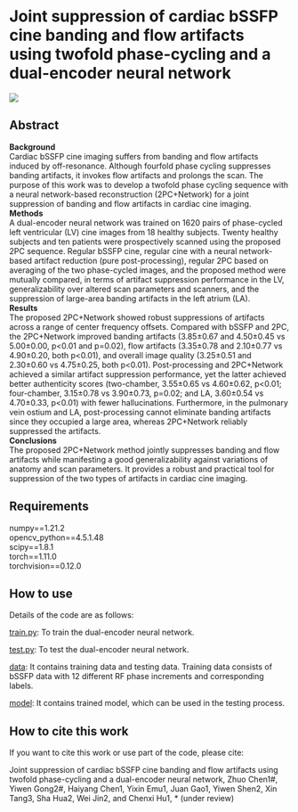 # Joint suppression of cardiac bSSFP cine banding and flow artifacts using twofold phase-cycling and a dual-encoder neural network

![](/main/image.png)

## Abstract
**Background** <br />
Cardiac bSSFP cine imaging suffers from banding and flow artifacts induced by off-resonance. Although fourfold phase cycling suppresses banding artifacts, it invokes flow artifacts and prolongs the scan. The purpose of this work was to develop a twofold phase cycling sequence with a neural network-based reconstruction (2PC+Network) for a joint suppression of banding and flow artifacts in cardiac cine imaging. <br />
**Methods** <br />
A dual-encoder neural network was trained on 1620 pairs of phase-cycled left ventricular (LV) cine images from 18 healthy subjects. Twenty healthy subjects and ten patients were prospectively scanned using the proposed 2PC sequence. Regular bSSFP cine, regular cine with a neural network-based artifact reduction (pure post-processing), regular 2PC based on averaging of the two phase-cycled images, and the proposed method were mutually compared, in terms of artifact suppression performance in the LV, generalizability over altered scan parameters and scanners, and the suppression of large-area banding artifacts in the left atrium (LA).   <br />
**Results** <br />
The proposed 2PC+Network showed robust suppressions of artifacts across a range of center frequency offsets. Compared with bSSFP and 2PC, the 2PC+Network improved banding artifacts (3.85±0.67 and 4.50±0.45 vs 5.00±0.00, p<0.01 and p=0.02), flow artifacts (3.35±0.78 and 2.10±0.77 vs 4.90±0.20, both p<0.01), and overall image quality (3.25±0.51 and 2.30±0.60 vs 4.75±0.25, both p<0.01). Post-processing and 2PC+Network achieved a similar artifact suppression performance, yet the latter achieved better authenticity scores (two-chamber, 3.55±0.65 vs 4.60±0.62, p<0.01; four-chamber, 3.15±0.78 vs 3.90±0.73, p=0.02; and LA, 3.60±0.54 vs 4.70±0.33, p<0.01) with fewer hallucinations. Furthermore, in the pulmonary vein ostium and LA, post-processing cannot eliminate banding artifacts since they occupied a large area, whereas 2PC+Network reliably suppressed the artifacts. <br />
**Conclusions** <br />
The proposed 2PC+Network method jointly suppresses banding and flow artifacts while manifesting a good generalizability against variations of anatomy and scan parameters. It provides a robust and practical tool for suppression of the two types of artifacts in cardiac cine imaging. <br />

## Requirements
numpy==1.21.2 <br />
opencv_python==4.5.1.48 <br />
scipy==1.8.1 <br />
torch==1.11.0 <br />
torchvision==0.12.0 <br />
## How to use
Details of the code are as follows:

[train.py](https://github.com/SJTU-CMRLab/2PC_Network/blob/main/train.py): To train the dual-encoder neural network.

[test.py](https://github.com/SJTU-CMRLab/2PC_Network/blob/main/test.py): To test the dual-encoder neural network.

[data](https://github.com/SJTU-CMRLab/2PC_Network/blob/main/data): It contains training data and testing data. Training data consists of bSSFP data with 12 different RF phase increments and corresponding labels.

[model](https://github.com/SJTU-CMRLab/2PC_Network/blob/main/model): It contains trained model, which can be used in the testing process.

## How to cite this work
If you want to cite this work or use part of the code, please cite:  

Joint suppression of cardiac bSSFP cine banding and flow artifacts using twofold phase-cycling and a dual-encoder neural network, Zhuo Chen1#, Yiwen Gong2#, Haiyang Chen1, Yixin Emu1, Juan Gao1, Yiwen Shen2, Xin Tang3, Sha Hua2, Wei Jin2, and Chenxi Hu1, * (under review)
<br />


